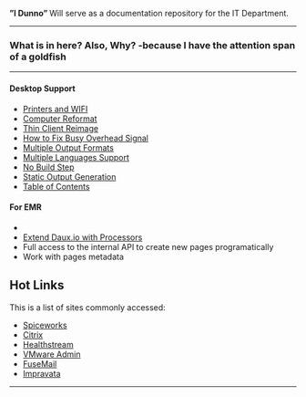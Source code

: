 <p class="lead">
	<strong>”I Dunno” </strong> Will serve as a documentation repository for the IT Department.
</p>

<hr/>
<h3> What is in here? Also, Why? -because I have the attention span of a goldfish</h3>
<hr/>
<div class=row>
<div class=col-third>

#### Desktop Support

* [Printers and WIFI](Desktop/Printers_and_WIFI.md)
* [Computer Reformat](Desktop/Computer_ReFormat.md)
* [Thin Client Reimage](Desktop/thin_reimage.md)
* [How to Fix Busy Overhead Signal](Desktop/busy_overhead.md)
* [Multiple Output Formats](Desktop/Multiple_Output_Formats.md)
* [Multiple Languages Support](Desktop/Multilanguage.md)
* [No Build Step](Desktop/Live_mode.md)
* [Static Output Generation](Desktop/Static_Site_Generation.md)
* [Table of Contents](Desktop/Table_of_contents.md)

</div>
<div class=col-third>

#### For EMR

* []()
* [Extend Daux.io with Processors](For_Developers/Creating_a_Processor.md)
* Full access to the internal API to create new pages programatically
* Work with pages metadata

</div>
<div class=col-third>

## Hot Links

This is a list of sites commonly accessed:

* [Spiceworks](http://s-4609pw1-spice:9675/pro_users/login#)
* [Citrix](https://www.asp.siemensmedical.com/isc/10152/Citrix/AccessPlatform/auth/login.aspx)
* [Healthstream](http://www.healthstream.com/hlc/whmc)
* [VMware Admin](https://vdiview1/admin/?userLoggedOut=true#/pool/ProdClinical)
* [FuseMail](https://mc.fusemail.com/)
* [Impravata](https://vdiimpva1.whphdom.local/sso/administrator.html)

</div>
</div>

<hr/>





